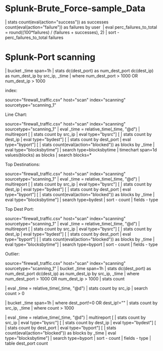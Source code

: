 # Splunk-Brute_Force-sample_Data

 | stats count(eval(action="success")) as successes count(eval(action="failure")) as failures by user 
| eval perc_failures_to_total = round((100*failures) / (failures + successes), 2) | sort - perc_failures_to_total failures




# Splunk-Port scanning 

| bucket _time span=1h 
| stats dc(dest_port) as num_dest_port dc(dest_ip) as num_dest_ip by src_ip, _time 
| where num_dest_port > 1000 OR num_dest_ip > 1000


index:

source="firewall_traffic.csv" host="scan" index="scanning" sourcetype="scanning_1"


Line Chart:

source="firewall_traffic.csv" host="scan" index="scanning" sourcetype="scanning_1"
 | eval _time = relative_time(_time, "@d") | multireport [ | stats count by src_ip | eval type="bysrc"] [ | stats count by dest_ip | eval type="bydest"] [ | stats count by dest_port | eval type="byport"] [ | stats count(eval(action="blocked")) as blocks by _time | eval type="blocksbytime"] | search type=blocksbytime | timechart span=1d values(blocks) as blocks | search blocks=*
 
 
 
 
 
Top Destinations:
 
 source="firewall_traffic.csv" host="scan" index="scanning" sourcetype="scanning_1"
 | eval _time = relative_time(_time, "@d") | multireport [ | stats count by src_ip | eval type="bysrc"] [ | stats count by dest_ip | eval type="bydest"] [ | stats count by dest_port | eval type="byport"] [ | stats count(eval(action="blocked")) as blocks by _time | eval type="blocksbytime"] | search type=bydest | sort - count | fields - type
 
 
Top Dest Port:
 
source="firewall_traffic.csv" host="scan" index="scanning" sourcetype="scanning_1" 
 | eval _time = relative_time(_time, "@d") | multireport [ | stats count by src_ip | eval type="bysrc"] [ | stats count by dest_ip | eval type="bydest"] [ | stats count by dest_port | eval type="byport"] [ | stats count(eval(action="blocked")) as blocks by _time | eval type="blocksbytime"] | search type=byport | sort - count | fields - type
 
 Outlier:
 
 source="firewall_traffic.csv" host="scan" index="scanning" sourcetype="scanning_1" 
 | bucket _time span=1h 
| stats dc(dest_port) as num_dest_port dc(dest_ip) as num_dest_ip by src_ip, _time 
| where num_dest_port > 1000 OR num_dest_ip > 1000  | stats count




| eval _time = relative_time(_time, "@d")
| stats count by src_ip
| search count > 0

| bucket _time span=1h 
| where dest_port!=0 OR dest_ip!=""
| stats count by src_ip, _time 
| where count > 1000



| eval _time = relative_time(_time, "@d")
| multireport [ | stats count by src_ip | eval type="bysrc"]
[ | stats count by dest_ip | eval type="bydest"] [ | stats count by dest_port | eval type="byport"] 
[ | stats count(eval(action="blocked")) as blocks by _time | eval type="blocksbytime"]
| search type=byport | sort - count | fields - type | table dest_port count

